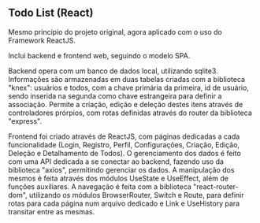 ## Todo List (React)
Mesmo princípio do projeto original, agora aplicado com o uso do Framework ReactJS.

Inclui backend e frontend web, seguindo o modelo SPA.

Backend opera com um banco de dados local, utilizando sqlite3. Informações são armazenadas em duas tabelas criadas com a biblioteca "knex": usuários e todos, com a chave primária da primeira, id de usuário, sendo inserida na segunda como chave estrangeira para definir a associação. Permite a criação, edição e deleção destes itens através de controladores prórpios, com rotas definidas através do router da biblioteca "express".

Frontend foi criado através de ReactJS, com páginas dedicadas a cada funcionalidade (Login, Registro, Perfil, Configurações, Criação, Edição, Deleção e Detalhamento de Todos). O gerenciamento dos dados é feito com uma API dedicada a se conectar ao backend, fazendo uso da biblioteca "axios", permitindo gerenciar os dados. A manipulação dos mesmos é feita através dos módulos UseState e UseEffect, além de funções auxiliares. A navegação é feita com a biblioteca "react-router-dom", utilizando os módulos BrowserRouter, Switch e Route, para definir rotas para cada página num arquivo dedicado e Link e UseHistory para transitar entre as mesmas.
